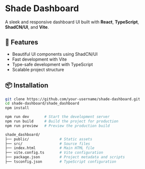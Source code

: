 # Shade Dashboard

A sleek and responsive dashboard UI built with **React**, **TypeScript**, **ShadCN/UI**, and **Vite**.

## 🚀 Features

- Beautiful UI components using ShadCN/UI
- Fast development with Vite
- Type-safe development with TypeScript
- Scalable project structure

## 📦 Installation

```bash
git clone https://github.com/your-username/shade-dashboard.git
cd shade-dashboard/shade_dashboard
npm install

npm run dev       # Start the development server
npm run build     # Build the project for production
npm run preview   # Preview the production build

shade_dashboard/
├── public/              # Static assets
├── src/                 # Source files
├── index.html           # Main HTML file
├── vite.config.ts       # Vite configuration
├── package.json         # Project metadata and scripts
├── tsconfig.json        # TypeScript configuration
